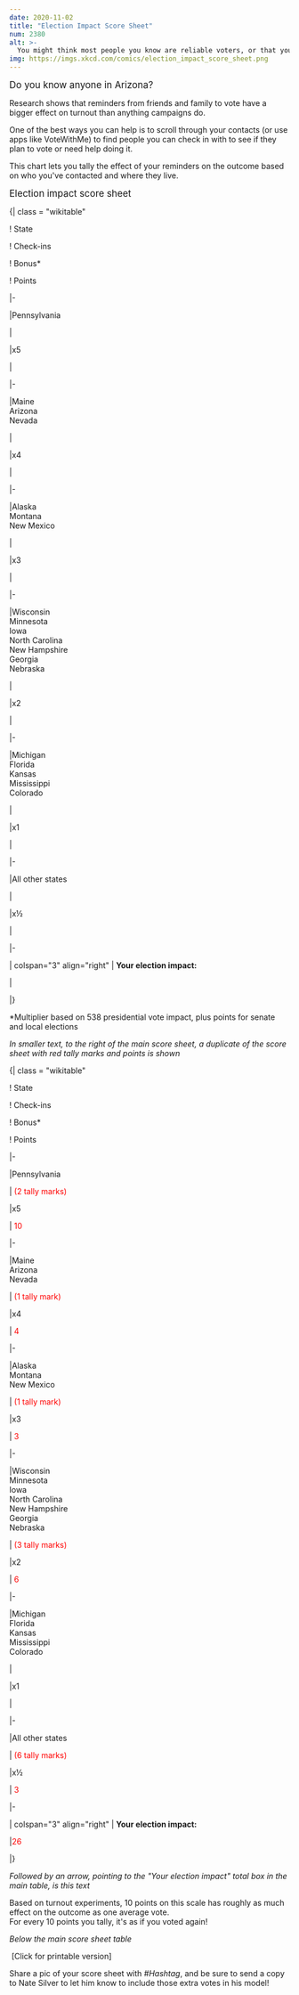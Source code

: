 ```yaml
---
date: 2020-11-02
title: "Election Impact Score Sheet"
num: 2380
alt: >-
  You might think most people you know are reliable voters, or that your nudge won't convince them, and you will usually be right. But some small but significant percentage of the time, you'll be wrong, and that's why this works.
img: https://imgs.xkcd.com/comics/election_impact_score_sheet.png
---
```

<big>Do you know anyone in Arizona?</big>

Research shows that reminders from friends and family to vote have a bigger effect on turnout than anything campaigns do.

One of the best ways you can help is to scroll through your contacts (or use apps like VoteWithMe) to find people you can check in with to see if they plan to vote or need help doing it.

This chart lets you tally the effect of your reminders on the outcome based on who you've contacted and where they live.

<big>Election impact score sheet</big>

{| class = "wikitable"

! State

! Check-ins

! Bonus\*

! Points

|-

|Pennsylvania

|

|x5

|

|-

|Maine<br>Arizona<br>Nevada

|

|x4

|

|-

|Alaska<br>Montana<br>New Mexico

|

|x3

|

|-

|Wisconsin<br>Minnesota<br>Iowa<br>North Carolina<br>New Hampshire<br>Georgia<br>Nebraska

|

|x2

|

|-

|Michigan<br>Florida<br>Kansas<br>Mississippi<br>Colorado

|

|x1

|

|-

|All other states

|

|x½

|

|-

| colspan="3" align="right" | **Your election impact:**

|

|}

\*Multiplier based on 538 presidential vote impact, plus points for senate and local elections

*In smaller text, to the right of the main score sheet, a duplicate of the score sheet with red tally marks and points is shown*

{| class = "wikitable"

! State

! Check-ins

! Bonus\*

! Points

|-

|Pennsylvania

| <span style="color:red;">(2 tally marks)</span>

|x5

| <span style="color:red;">10</span>

|-

|Maine<br>Arizona<br>Nevada

| <span style="color:red;">(1 tally mark)</span>

|x4

| <span style="color:red;">4</span>

|-

|Alaska<br>Montana<br>New Mexico

| <span style="color:red;">(1 tally mark)</span>

|x3

| <span style="color:red;">3</span>

|-

|Wisconsin<br>Minnesota<br>Iowa<br>North Carolina<br>New Hampshire<br>Georgia<br>Nebraska

| <span style="color:red;">(3 tally marks)</span>

|x2

| <span style="color:red;">6</span>

|-

|Michigan<br>Florida<br>Kansas<br>Mississippi<br>Colorado

|

|x1

|

|-

|All other states

| <span style="color:red;">(6 tally marks)</span>

|x½

| <span style="color:red;">3</span>

|-

| colspan="3" align="right" | **Your election impact:**

|<span style="color:red;">26</span>

|}

*Followed by an arrow, pointing to the "Your election impact" total box in the main table, is this text*

Based on turnout experiments, 10 points on this scale has roughly as much effect on the  outcome as one average vote.<br>For every 10 points you tally, it's as if you voted again!

*Below the main score sheet table*

&nbsp;[Click for printable version]

Share a pic of your score sheet with *#Hashtag*, and be sure to send a copy to Nate Silver to let him know to include those extra votes in his model!